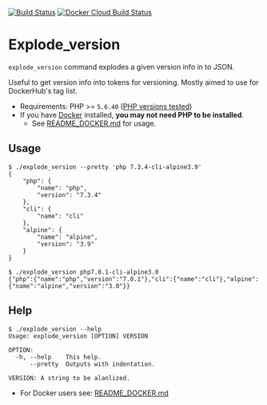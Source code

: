 [![Build Status](https://travis-ci.org/KEINOS/Explode_version.svg?branch=master)](https://travis-ci.org/KEINOS/Explode_version) [![Docker Cloud Build Status](https://img.shields.io/docker/cloud/build/keinos/explode_version.svg)](https://hub.docker.com/r/keinos/explode_version)

# Explode_version

`explode_version` command explodes a given version info in to JSON.

Useful to get version info into tokens for versioning. Mostly aimed to use for DockerHub's tag list.

- Requirements: PHP >= `5.6.40` ([PHP versions tested](https://travis-ci.org/KEINOS/Explode_version))
- If you have [Docker](https://www.docker.com/get-started) installed, **you may not need PHP to be installed**.
  - See [README_DOCKER.md](./README_DOCKER.md) for usage.

## Usage

```shellsession
$ ./explode_version --pretty 'php 7.3.4-cli-alpine3.9'
{
    "php": {
        "name": "php",
        "version": "7.3.4"
    },
    "cli": {
        "name": "cli"
    },
    "alpine": {
        "name": "alpine",
        "version": "3.9"
    }
}
```

```shellsession
$ ./explode_version php7.0.1-cli-alpine3.0
{"php":{"name":"php","version":"7.0.1"},"cli":{"name":"cli"},"alpine":{"name":"alpine","version":"3.0"}}
```

## Help

```shellsession
$ ./explode_version --help
Usage: explode_version [OPTION] VERSION

OPTION:
  -h, --help    This help.
      --pretty  Outputs with indentation.

VERSION: A string to be alanlized.

```

- For Docker users see: [README_DOCKER.md](./README_DOCKER.md)
